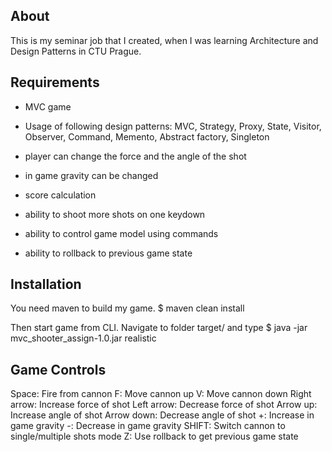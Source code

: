 ## About
This is my seminar job that I created, when I was learning Architecture and Design Patterns in CTU Prague.

## Requirements
- MVC game
- Usage of following design patterns: 
MVC, 
Strategy, 
Proxy, 
State, 
Visitor, 
Observer, 
Command, 
Memento, 
Abstract factory,
Singleton

- player can change the force and the angle of the shot
- in game gravity can be changed
- score calculation
- ability to shoot more shots on one keydown
- ability to control game model using commands
- ability to rollback to previous game state

## Installation
You need maven to build my game.
$ maven clean install

Then start game from CLI. Navigate to folder target/ and type
$ java -jar mvc_shooter_assign-1.0.jar realistic

## Game Controls
Space:          Fire from cannon
F:              Move cannon up
V:              Move cannon down
Right arrow:    Increase force of shot
Left arrow:     Decrease force of shot
Arrow up:       Increase angle of shot
Arrow down:     Decrease angle of shot
+:              Increase in game gravity
-:              Decrease in game gravity
SHIFT:          Switch cannon to single/multiple shots mode
Z:              Use rollback to get previous game state